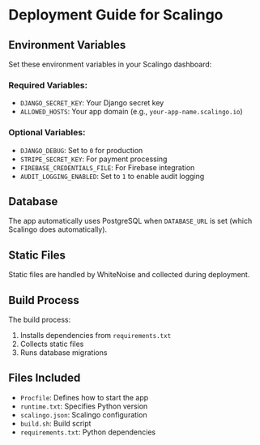 # Deployment Guide for Scalingo

## Environment Variables

Set these environment variables in your Scalingo dashboard:

### Required Variables:
- `DJANGO_SECRET_KEY`: Your Django secret key
- `ALLOWED_HOSTS`: Your app domain (e.g., `your-app-name.scalingo.io`)

### Optional Variables:
- `DJANGO_DEBUG`: Set to `0` for production
- `STRIPE_SECRET_KEY`: For payment processing
- `FIREBASE_CREDENTIALS_FILE`: For Firebase integration
- `AUDIT_LOGGING_ENABLED`: Set to `1` to enable audit logging

## Database

The app automatically uses PostgreSQL when `DATABASE_URL` is set (which Scalingo does automatically).

## Static Files

Static files are handled by WhiteNoise and collected during deployment.

## Build Process

The build process:
1. Installs dependencies from `requirements.txt`
2. Collects static files
3. Runs database migrations

## Files Included

- `Procfile`: Defines how to start the app
- `runtime.txt`: Specifies Python version
- `scalingo.json`: Scalingo configuration
- `build.sh`: Build script
- `requirements.txt`: Python dependencies